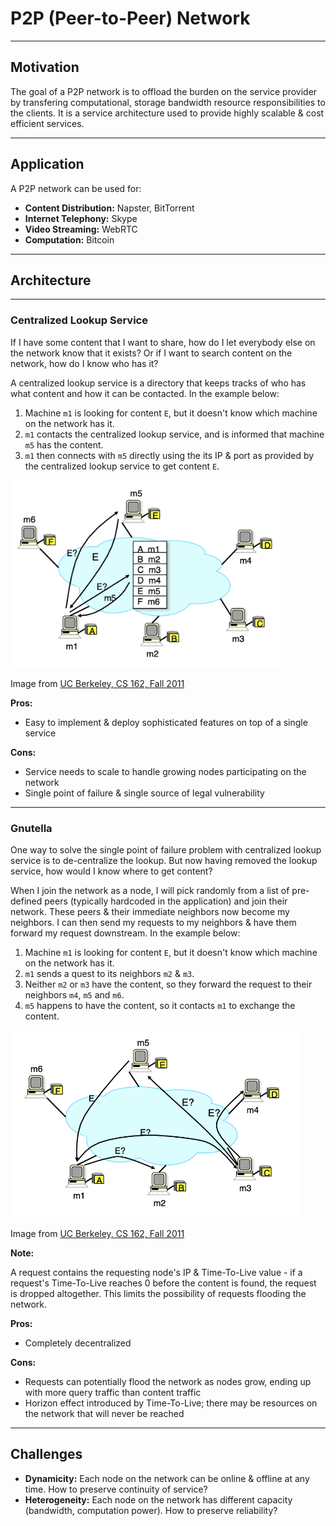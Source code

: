 # P2P (Peer-to-Peer) Network
---
## Motivation
The goal of a P2P network is to offload the burden on the service provider by transfering computational, storage bandwidth resource responsibilities to the clients.
It is a service architecture used to provide highly scalable & cost efficient services.

---
## Application
A P2P network can be used for:
* __Content Distribution:__ Napster, BitTorrent
* __Internet Telephony:__ Skype
* __Video Streaming:__ WebRTC
* __Computation:__ Bitcoin

---
## Architecture
---
### Centralized Lookup Service
If I have some content that I want to share, how do I let everybody else on the network know that it exists? 
Or if I want to search content on the network, how do I know who has it? 

A centralized lookup service is a directory that keeps tracks of who has what content and how it can be contacted. In the example below: 
1. Machine `m1` is looking for content `E`, but it doesn't know which machine on the network has it.
2. `m1` contacts the centralized lookup service, and is informed that machine `m5` has the content.
3. `m1` then connects with `m5` directly using the its IP & port as provided by the centralized lookup service to get content `E`.

<img src="images/centralized-lookup-service.png" height="300"/>

Image from [UC Berkeley, CS 162, Fall 2011](https://inst.eecs.berkeley.edu/~cs162/fa11/)

__Pros:__
* Easy to implement & deploy sophisticated features on top of a single service 

__Cons:__
* Service needs to scale to handle growing nodes participating on the network
* Single point of failure & single source of legal vulnerability
---
### Gnutella
One way to solve the single point of failure problem with centralized lookup service is to de-centralize the lookup. But now having removed the lookup service, how would I know where to get content? 

When I join the network as a node, I will pick randomly from a list of pre-defined peers (typically hardcoded in the application) and join their network. These peers & their immediate neighbors now become my neighbors. I can then send my requests to my neighbors & have them forward my request downstream. In the example below:
1. Machine `m1` is looking for content `E`, but it doesn't know which machine on the network has it.
2. `m1` sends a quest to its neighbors `m2` & `m3`.
3. Neither `m2` or `m3` have the content, so they forward the request to their neighbors `m4`, `m5` and `m6`.
4. `m5` happens to have the content, so it contacts `m1` to exchange the content.

<img src="images/gnutella.png" height="300"/>

Image from [UC Berkeley, CS 162, Fall 2011](https://inst.eecs.berkeley.edu/~cs162/fa11/)

__Note:__

A request contains the requesting node's IP & Time-To-Live value - if a request's Time-To-Live reaches 0 before the content is found, the request is dropped altogether. This limits the possibility of requests flooding the network.

__Pros:__
* Completely decentralized 

__Cons:__
* Requests can potentially flood the network as nodes grow, ending up with more query traffic than content traffic
* Horizon effect introduced by Time-To-Live; there may be resources on the network that will never be reached

---
## Challenges
* __Dynamicity:__ Each node on the network can be online & offline at any time. How to preserve continuity of service?
* __Heterogeneity:__ Each node on the network has different capacity (bandwidth, computation power). How to preserve reliability?
